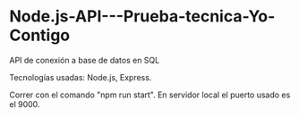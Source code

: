 # Node.js-API---Prueba-tecnica-Yo-Contigo

API de conexión a base de datos en SQL

Tecnologías usadas: Node.js, Express.

Correr con el comando "npm run start". En servidor local el puerto usado es el 9000.
